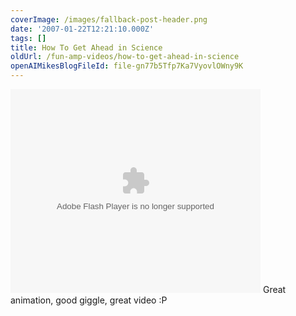 ```yaml
---
coverImage: /images/fallback-post-header.png
date: '2007-01-22T12:21:10.000Z'
tags: []
title: How To Get Ahead in Science
oldUrl: /fun-amp-videos/how-to-get-ahead-in-science
openAIMikesBlogFileId: file-gn77b5Tfp7Ka7VyovlOWny9K
---
```


<embed flashvars="" src="https://video.google.com/googleplayer.swf?docId=-6889590505080832316&amp;hl=en" type="application/x-shockwave-flash" id="VideoPlayback" style="width: 400px; height: 326px;"></embed>
Great animation, good giggle, great video :P
